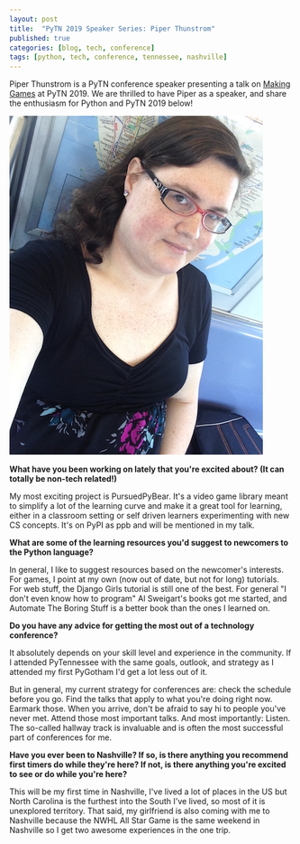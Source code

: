 ```yaml
---
layout: post
title:  "PyTN 2019 Speaker Series: Piper Thunstrom"
published: true
categories: [blog, tech, conference]
tags: [python, tech, conference, tennessee, nashville]
---
```

Piper Thunstrom is a PyTN conference speaker presenting a talk on [Making Games](https://www.pytennessee.org/talks/making-games "Making Games") at PyTN 2019. We are thrilled to have Piper as a speaker, and share the enthusiasm for Python and PyTN 2019 below!

![Piper Thunstrom](/static/img/speakers/piper_thunstrom.jpg)

**What have you been working on lately that you're excited about? (It can totally be non-tech related!)**

My most exciting project is PursuedPyBear. It's a video game library meant to simplify a lot of the learning curve and make it a great tool for learning, either in a classroom setting or self driven learners experimenting with new CS concepts. It's on PyPI as ppb and will be mentioned in my talk.

**What are some of the learning resources you'd suggest to newcomers to the Python language?**

In general, I like to suggest resources based on the newcomer's interests. For games, I point at my own (now out of date, but not for long) tutorials. For web stuff, the Django Girls tutorial is still one of the best. For general "I don't even know how to program" Al Sweigart's books got me started, and Automate The Boring Stuff is a better book than the ones I learned on.

**Do you have any advice for getting the most out of a technology conference?**

It absolutely depends on your skill level and experience in the community. If I attended PyTennessee with the same goals, outlook, and strategy as I attended my first PyGotham I'd get a lot less out of it.

But in general, my current strategy for conferences are: check the schedule before you go. Find the talks that apply to what you're doing right now. Earmark those. When you arrive, don't be afraid to say hi to people you've never met. Attend those most important talks. And most importantly: Listen. The so-called hallway track is invaluable and is often the most successful part of conferences for me.

**Have you ever been to Nashville? If so, is there anything you recommend first timers do while they're here? If not, is there anything you're excited to see or do while you're here?**

This will be my first time in Nashville, I've lived a lot of places in the US but North Carolina is the furthest into the South I've lived, so most of it is unexplored territory. That said, my girlfriend is also coming with me to Nashville because the NWHL All Star Game is the same weekend in Nashville so I get two awesome experiences in the one trip.
